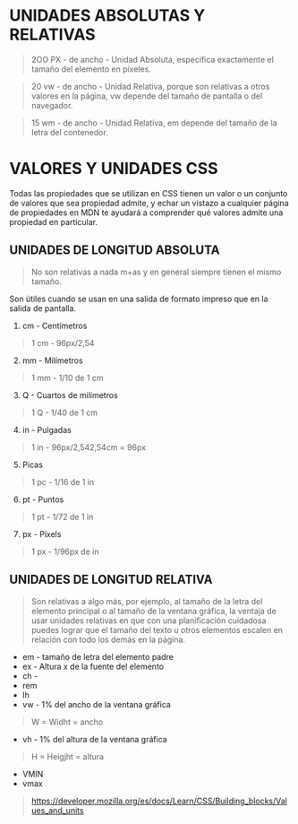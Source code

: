 # UNIDADES ABSOLUTAS Y RELATIVAS

> 2OO PX - de ancho - Unidad Absoluta, especifica exactamente el tamaño del elemento en pixeles.

> 20 vw - de ancho - Unidad Relativa, porque son relativas a otros valores en la página, vw depende del tamaño de pantalla o del navegador.

> 15 wm - de ancho - Unidad Relativa, em depende del tamaño de la letra del contenedor.

# VALORES Y UNIDADES CSS

Todas las propiedades que se utilizan en CSS tienen un valor o un conjunto de valores que sea propiedad admite, y echar un vistazo a cualquier página de propiedades en MDN te ayudará a comprender qué valores admite una propiedad en particular. 

## UNIDADES DE LONGITUD ABSOLUTA

> No son relativas a nada m+as y en general siempre tienen el mismo tamaño.

Son útiles cuando se usan en una salida de formato impreso que en la salida de pantalla.

1. cm - Centímetros
> 1 cm - 96px/2,54
2. mm - Milímetros
> 1 mm - 1/10 de 1 cm
3. Q -  Cuartos de milímetros
> 1 Q - 1/40 de 1 cm
4. in - Pulgadas
> 1 in - 96px/2,542,54cm = 96px
5. Picas
> 1 pc - 1/16 de 1 in
6. pt - Puntos
> 1 pt - 1/72 de 1 in
7. px - Pixels
> 1 px - 1/96px de in

## UNIDADES DE LONGITUD RELATIVA
> Son relativas a algo más, por ejemplo, al tamaño de la letra del elemento principal o al tamaño de la ventana gráfica, la ventaja de usar unidades relativas en que con una planificación cuidadosa puedes lograr que el tamaño del texto u otros elementos escalen en relación con todo los demás en la página.

* em - tamaño de letra del elemento padre
* ex - Altura x de la fuente del elemento
* ch - 
* rem
* lh
* vw - 1% del ancho de la ventana gráfica
> W = Widht = ancho
* vh - 1% del altura de la ventana gráfica
> H = Heigjht = altura
* VMIN
* vmax

> https://developer.mozilla.org/es/docs/Learn/CSS/Building_blocks/Values_and_units
